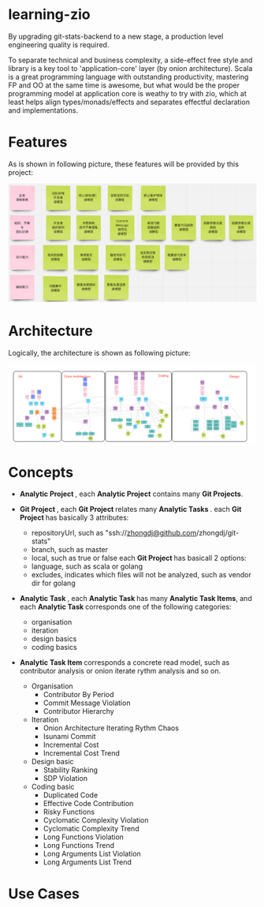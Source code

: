 # learning-zio

By upgrading git-stats-backend to a new stage, a production level engineering quality is required. 

To separate technical and business complexity, a side-effect free style and library is a key tool to 'application-core' layer (by onion architecture).
Scala is a great programming language with outstanding productivity, mastering FP and OO at the same time is awesome, but what would be the proper programming model at application core is weathy to try with zio, 
which at least helps align types/monads/effects and separates effectful declaration and implementations.

# Features
As is shown in following picture, these features will be provided by this project:

![读模型](docs/read_models.png)

# Architecture
Logically, the architecture is shown as following picture:

![架构](docs/modules.jpg)

# Concepts
- <b> Analytic Project </b>,
each <b>Analytic Project</b> contains many <b>Git Projects</b>. 

- <b> Git Project </b>,
each <b> Git Project </b> relates many <b> Analytic Tasks </b>. 
each <b> Git Project </b> has basically 3 attributes:
   * repositoryUrl, such as "ssh://zhongdj@github.com/zhongdj/git-stats"
   * branch, such as master
   * local, such as true or false
each <b> Git Project </b> has basicall 2 options:
   * language, such as scala or golang
   * excludes, indicates which files will not be analyzed, such as vendor dir for golang
- <b> Analytic Task </b>,
each <b> Analytic Task </b> has many <b> Analytic Task Items</b>, and each <b> Analytic Task </b> corresponds one of the following categories:
   * organisation
   * iteration
   * design basics 
   * coding basics

- <b> Analytic Task Item </b> corresponds a concrete read model, such as contributor analysis or onion iterate rythm analysis and so on.
   * Organisation
      * Contributor By Period
      * Commit Message Violation
      * Contributor Hierarchy
   * Iteration
      * Onion Architecture Iterating Rythm Chaos
      * Isunami Commit
      * Incremental Cost
      * Incremental Cost Trend
   * Design basic
      * Stability Ranking
      * SDP Violation
   * Coding basic
      * Duplicated Code
      * Effective Code Contribution
      * Risky Functions
      * Cyclomatic Complexity Violation
      * Cyclomatic Complexity Trend
      * Long Functions Violation
      * Long Functions Trend
      * Long Arguments List Violation
      * Long Arguments List Trend

# Use Cases

